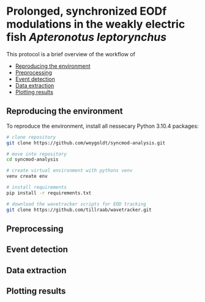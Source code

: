 # Prolonged, synchronized EODf modulations in the weakly electric fish *Apteronotus leptorynchus*

This protocol is a brief overview of the workflow of 

  - [Reproducing the environment](#reproducing-the-environment)
  - [Preprocessing](#preprocessing)
  - [Event detection](#event-detection)
  - [Data extraction](#data-extraction)
  - [Plotting results](#plotting-results)


## Reproducing the environment

To reproduce the environment, install all nessecary Python 3.10.4 packages:

```sh
# clone repository
git clone https://github.com/weygoldt/syncmod-analysis.git

# move into repository
cd syncmod-analysis

# create virtual environment with pythons venv
venv create env

# install requirements
pip install -r requirements.txt

# download the wavetracker scripts for EOD tracking
git clone https://github.com/tillraab/wavetracker.git
```

## Preprocessing

## Event detection

## Data extraction

## Plotting results